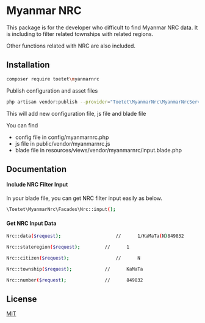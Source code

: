 # Myanmar NRC
This package is for the developer who difficult to find Myanmar NRC data. It is including to filter related townships with related regions.

Other functions related with NRC are also included.

## Installation
```bash
composer require toetet\myanmarnrc
```

Publish configuration and asset files
```bash
php artisan vendor:publish --provider="Toetet\MyanmarNrc\MyanmarNrcServiceProvider"
```

This will add new configuration file, js file and blade file

You can find 
- config file in config/myanmarnrc.php
- js file in public/vendor/myanmarnrc.js
- blade file in resources/views/vendor/myanmarnrc/input.blade.php

## Documentation
#### Include NRC Filter Input
In your blade file, you can get NRC filter input easily as below.
```bash
\Toetet\MyanmarNrc\Facades\Nrc::input();
```

#### Get NRC Input Data
```bash
Nrc::data($request);					// 		1/KaMaTa(N)849832

Nrc::stateregion($request);			//		1

Nrc::citizen($request);					//		N

Nrc::township($request);			//		KaMaTa

Nrc::number($request);				//		849832
```

## License
[MIT](https://choosealicense.com/licenses/mit/)
